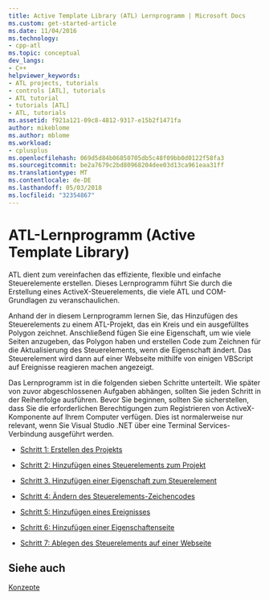 ```yaml
---
title: Active Template Library (ATL) Lernprogramm | Microsoft Docs
ms.custom: get-started-article
ms.date: 11/04/2016
ms.technology:
- cpp-atl
ms.topic: conceptual
dev_langs:
- C++
helpviewer_keywords:
- ATL projects, tutorials
- controls [ATL], tutorials
- ATL tutorial
- tutorials [ATL]
- ATL, tutorials
ms.assetid: f921a121-09c8-4812-9317-e15b2f1471fa
author: mikeblome
ms.author: mblome
ms.workload:
- cplusplus
ms.openlocfilehash: 069d5d84b06850705db5c48f09bb0d0122f58fa3
ms.sourcegitcommit: be2a7679c2bd80968204dee03d13ca961eaa31ff
ms.translationtype: MT
ms.contentlocale: de-DE
ms.lasthandoff: 05/03/2018
ms.locfileid: "32354867"
---
```

# <a name="active-template-library-atl-tutorial"></a>ATL-Lernprogramm (Active Template Library)
ATL dient zum vereinfachen das effiziente, flexible und einfache Steuerelemente erstellen. Dieses Lernprogramm führt Sie durch die Erstellung eines ActiveX-Steuerelements, die viele ATL und COM-Grundlagen zu veranschaulichen.  
  
 Anhand der in diesem Lernprogramm lernen Sie, das Hinzufügen des Steuerelements zu einem ATL-Projekt, das ein Kreis und ein ausgefülltes Polygon zeichnet. Anschließend fügen Sie eine Eigenschaft, um wie viele Seiten anzugeben, das Polygon haben und erstellen Code zum Zeichnen für die Aktualisierung des Steuerelements, wenn die Eigenschaft ändert. Das Steuerelement wird dann auf einer Webseite mithilfe von einigen VBScript auf Ereignisse reagieren machen angezeigt.  
  
 Das Lernprogramm ist in die folgenden sieben Schritte unterteilt. Wie später von zuvor abgeschlossenen Aufgaben abhängen, sollten Sie jeden Schritt in der Reihenfolge ausführen. Bevor Sie beginnen, sollten Sie sicherstellen, dass Sie die erforderlichen Berechtigungen zum Registrieren von ActiveX-Komponente auf Ihrem Computer verfügen. Dies ist normalerweise nur relevant, wenn Sie Visual Studio .NET über eine Terminal Services-Verbindung ausgeführt werden.  
  
-   [Schritt 1: Erstellen des Projekts](../atl/creating-the-project-atl-tutorial-part-1.md)  
  
-   [Schritt 2: Hinzufügen eines Steuerelements zum Projekt](../atl/adding-a-control-atl-tutorial-part-2.md)  
  
-   [Schritt 3. Hinzufügen einer Eigenschaft zum Steuerelement](../atl/adding-a-property-to-the-control-atl-tutorial-part-3.md)  
  
-   [Schritt 4: Ändern des Steuerelements-Zeichencodes](../atl/changing-the-drawing-code-atl-tutorial-part-4.md)  
  
-   [Schritt 5: Hinzufügen eines Ereignisses](../atl/adding-an-event-atl-tutorial-part-5.md)  
  
-   [Schritt 6: Hinzufügen einer Eigenschaftenseite](../atl/adding-a-property-page-atl-tutorial-part-6.md)  
  
-   [Schritt 7: Ablegen des Steuerelements auf einer Webseite](../atl/putting-the-control-on-a-web-page-atl-tutorial-part-7.md)  
  
## <a name="see-also"></a>Siehe auch  
 [Konzepte](../atl/active-template-library-atl-concepts.md)

